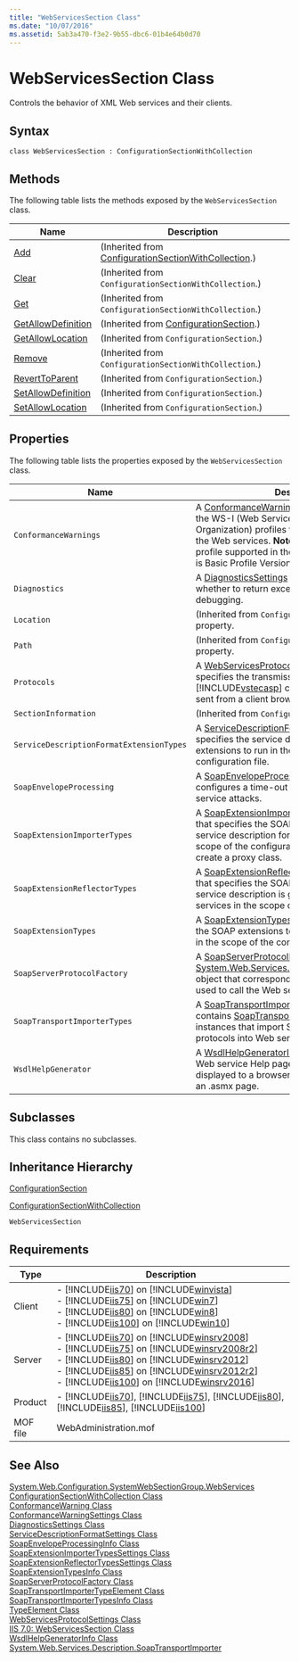 ```yaml
---
title: "WebServicesSection Class"
ms.date: "10/07/2016"
ms.assetid: 5ab3a470-f3e2-9b55-dbc6-01b4e64b0d70
---
```

# WebServicesSection Class

Controls the behavior of XML Web services and their clients.  
  
## Syntax  
  
```vbs  
class WebServicesSection : ConfigurationSectionWithCollection  
```  
  
## Methods  

 The following table lists the methods exposed by the `WebServicesSection` class.  
  
|Name|Description|  
|----------|-----------------|  
|[Add](../wmi-provider/configurationsectionwithcollection-add-method.md)|(Inherited from [ConfigurationSectionWithCollection](../wmi-provider/configurationsectionwithcollection-class.md).)|  
|[Clear](../wmi-provider/configurationsectionwithcollection-clear-method.md)|(Inherited from `ConfigurationSectionWithCollection`.)|  
|[Get](../wmi-provider/configurationsectionwithcollection-get-method.md)|(Inherited from `ConfigurationSectionWithCollection`.)|  
|[GetAllowDefinition](../wmi-provider/configurationsection-getallowdefinition-method.md)|(Inherited from [ConfigurationSection](../wmi-provider/configurationsection-class.md).)|  
|[GetAllowLocation](../wmi-provider/configurationsection-getallowlocation-method.md)|(Inherited from `ConfigurationSection`.)|  
|[Remove](../wmi-provider/configurationsectionwithcollection-remove-method.md)|(Inherited from `ConfigurationSectionWithCollection`.)|  
|[RevertToParent](../wmi-provider/configurationsection-reverttoparent-method.md)|(Inherited from `ConfigurationSection`.)|  
|[SetAllowDefinition](../wmi-provider/configurationsection-setallowdefinition-method.md)|(Inherited from `ConfigurationSection`.)|  
|[SetAllowLocation](../wmi-provider/configurationsection-setallowlocation-method.md)|(Inherited from `ConfigurationSection`.)|  
  
## Properties  

 The following table lists the properties exposed by the `WebServicesSection` class.  
  
|Name|Description|  
|----------|-----------------|  
|`ConformanceWarnings`|A [ConformanceWarningSettings](../wmi-provider/conformancewarningsettings-class.md) value that lists the WS-I (Web Services Interoperability Organization) profiles that are used to validate the Web services. **Note:**  Currently, the only WS-I profile supported in the [!INCLUDE[dnprdnshort](../wmi-provider/includes/dnprdnshort-md.md)] is Basic Profile Version 1.1 (BasicProfile 1_1).|  
|`Diagnostics`|A [DiagnosticsSettings](../wmi-provider/diagnosticssettings-class.md) value that specifies whether to return exceptions to the client for debugging.|  
|`Location`|(Inherited from `ConfigurationSection`.) A key property.|  
|`Path`|(Inherited from `ConfigurationSection`.) A key property.|  
|`Protocols`|A [WebServicesProtocolSettings](../wmi-provider/webservicesprotocolsettings-class.md) value that specifies the transmission protocols that [!INCLUDE[vstecasp](../wmi-provider/includes/vstecasp-md.md)] can use to decrypt data sent from a client browser in the HTTP request.|  
|`SectionInformation`|(Inherited from `ConfigurationSection`.)|  
|`ServiceDescriptionFormatExtensionTypes`|A [ServiceDescriptionFormatSettings](../wmi-provider/servicedescriptionformatsettings-class.md) value that specifies the service description format extensions to run in the scope of the configuration file.|  
|`SoapEnvelopeProcessing`|A [SoapEnvelopeProcessingInfo](../wmi-provider/soapenvelopeprocessinginfo-class.md) value that configures a time-out to help mitigate denial of service attacks.|  
|`SoapExtensionImporterTypes`|A [SoapExtensionImporterTypesSettings](../wmi-provider/soapextensionimportertypessettings-class.md) value that specifies the SOAP extensions to run when a service description for a Web service in the scope of the configuration file is accessed to create a proxy class.|  
|`SoapExtensionReflectorTypes`|A [SoapExtensionReflectorTypesSettings](../wmi-provider/soapextensionreflectortypessettings-class.md) value that specifies the SOAP extensions to run when a service description is generated for all Web services in the scope of the configuration file.|  
|`SoapExtensionTypes`|A [SoapExtensionTypesInfo](../wmi-provider/soapextensiontypesinfo-class.md) value that specifies the SOAP extensions to run with all Web services in the scope of the configuration file.|  
|`SoapServerProtocolFactory`|A [SoapServerProtocolFactory](../wmi-provider/soapserverprotocolfactory-class.md) value that sets a [System.Web.Services.Configuration.TypeElement](https://go.microsoft.com/fwlink/?LinkId=70958) object that corresponds to the protocol that is used to call the Web service.|  
|`SoapTransportImporterTypes`|A [SoapTransportImporterTypesInfo](../wmi-provider/soaptransportimportertypesinfo-class.md) value that contains  [SoapTransportImporterTypeElement](../wmi-provider/soaptransportimportertypeelement-class.md) instances that import SOAP transmission protocols into Web services.|  
|`WsdlHelpGenerator`|A [WsdlHelpGeneratorInfo](../wmi-provider/wsdlhelpgeneratorinfo-class.md) value that specifies the Web service Help page (an .aspx file) that is displayed to a browser when the user browses to an .asmx page.|  
  
## Subclasses  

 This class contains no subclasses.  
  
## Inheritance Hierarchy  

 [ConfigurationSection](../wmi-provider/configurationsection-class.md)  
  
 [ConfigurationSectionWithCollection](../wmi-provider/configurationsectionwithcollection-class.md)  
  
 `WebServicesSection`  
  
## Requirements  
  
|Type|Description|  
|----------|-----------------|  
|Client|-   [!INCLUDE[iis70](../wmi-provider/includes/iis70-md.md)] on [!INCLUDE[winvista](../wmi-provider/includes/winvista-md.md)]<br />-   [!INCLUDE[iis75](../wmi-provider/includes/iis75-md.md)] on [!INCLUDE[win7](../wmi-provider/includes/win7-md.md)]<br />-   [!INCLUDE[iis80](../wmi-provider/includes/iis80-md.md)] on [!INCLUDE[win8](../wmi-provider/includes/win8-md.md)]<br />-   [!INCLUDE[iis100](../wmi-provider/includes/iis100-md.md)] on [!INCLUDE[win10](../wmi-provider/includes/win10-md.md)]|  
|Server|-   [!INCLUDE[iis70](../wmi-provider/includes/iis70-md.md)] on [!INCLUDE[winsrv2008](../wmi-provider/includes/winsrv2008-md.md)]<br />-   [!INCLUDE[iis75](../wmi-provider/includes/iis75-md.md)] on [!INCLUDE[winsrv2008r2](../wmi-provider/includes/winsrv2008r2-md.md)]<br />-   [!INCLUDE[iis80](../wmi-provider/includes/iis80-md.md)] on [!INCLUDE[winsrv2012](../wmi-provider/includes/winsrv2012-md.md)]<br />-   [!INCLUDE[iis85](../wmi-provider/includes/iis85-md.md)] on [!INCLUDE[winsrv2012r2](../wmi-provider/includes/winsrv2012r2-md.md)]<br />-   [!INCLUDE[iis100](../wmi-provider/includes/iis100-md.md)] on [!INCLUDE[winsrv2016](../wmi-provider/includes/winsrv2016-md.md)]|  
|Product|-   [!INCLUDE[iis70](../wmi-provider/includes/iis70-md.md)], [!INCLUDE[iis75](../wmi-provider/includes/iis75-md.md)], [!INCLUDE[iis80](../wmi-provider/includes/iis80-md.md)], [!INCLUDE[iis85](../wmi-provider/includes/iis85-md.md)], [!INCLUDE[iis100](../wmi-provider/includes/iis100-md.md)]|  
|MOF file|WebAdministration.mof|  
  
## See Also  

 [System.Web.Configuration.SystemWebSectionGroup.WebServices](/dotnet/api/system.web.configuration.scriptingwebservicessectiongroup)  
 [ConfigurationSectionWithCollection Class](../wmi-provider/configurationsectionwithcollection-class.md)   
 [ConformanceWarning Class](../wmi-provider/conformancewarning-class.md)   
 [ConformanceWarningSettings Class](../wmi-provider/conformancewarningsettings-class.md)   
 [DiagnosticsSettings Class](../wmi-provider/diagnosticssettings-class.md)   
 [ServiceDescriptionFormatSettings Class](../wmi-provider/servicedescriptionformatsettings-class.md)   
 [SoapEnvelopeProcessingInfo Class](../wmi-provider/soapenvelopeprocessinginfo-class.md)   
 [SoapExtensionImporterTypesSettings Class](../wmi-provider/soapextensionimportertypessettings-class.md)   
 [SoapExtensionReflectorTypesSettings Class](../wmi-provider/soapextensionreflectortypessettings-class.md)   
 [SoapExtensionTypesInfo Class](../wmi-provider/soapextensiontypesinfo-class.md)   
 [SoapServerProtocolFactory Class](../wmi-provider/soapserverprotocolfactory-class.md)   
 [SoapTransportImporterTypeElement Class](../wmi-provider/soaptransportimportertypeelement-class.md)   
 [SoapTransportImporterTypesInfo Class](../wmi-provider/soaptransportimportertypesinfo-class.md)   
 [TypeElement Class](../wmi-provider/typeelement-class.md)   
 [WebServicesProtocolSettings Class](../wmi-provider/webservicesprotocolsettings-class.md)   
 [IIS 7.0: WebServicesSection Class](../wmi-provider/webservicessection-class.md)   
 [WsdlHelpGeneratorInfo Class](../wmi-provider/wsdlhelpgeneratorinfo-class.md)   
 [System.Web.Services.Description.SoapTransportImporter](https://go.microsoft.com/fwlink/?LinkId=70959)
